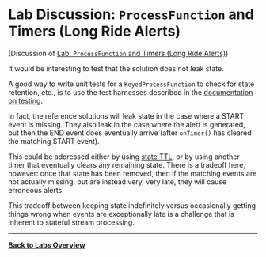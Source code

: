 <!--
Licensed to the Apache Software Foundation (ASF) under one
or more contributor license agreements.  See the NOTICE file
distributed with this work for additional information
regarding copyright ownership.  The ASF licenses this file
to you under the Apache License, Version 2.0 (the
"License"); you may not use this file except in compliance
with the License.  You may obtain a copy of the License at

  http://www.apache.org/licenses/LICENSE-2.0

Unless required by applicable law or agreed to in writing,
software distributed under the License is distributed on an
"AS IS" BASIS, WITHOUT WARRANTIES OR CONDITIONS OF ANY
KIND, either express or implied.  See the License for the
specific language governing permissions and limitations
under the License.
-->

# Lab Discussion: `ProcessFunction` and Timers (Long Ride Alerts)

(Discussion of [Lab: `ProcessFunction` and Timers (Long Ride Alerts)](./))

It would be interesting to test that the solution does not leak state.

A good way to write unit tests for a `KeyedProcessFunction` to check for state retention, etc., is to
use the test harnesses described in the
[documentation on testing](https://ci.apache.org/projects/flink/flink-docs-stable/dev/stream/testing.html#unit-testing-stateful-or-timely-udfs--custom-operators).

In fact, the reference solutions will leak state in the case where a START event is missing. They also
leak in the case where the alert is generated, but then the END event does eventually arrive (after `onTimer()`
has cleared the matching START event).

This could be addressed either by using [state TTL](https://ci.apache.org/projects/flink/flink-docs-stable/dev/stream/state/state.html#state-time-to-live-ttl),
or by using another timer that eventually
clears any remaining state. There is a tradeoff here, however: once that state has been removed,
then if the matching events are not actually missing, but are instead very, very late, they will cause erroneous alerts.

This tradeoff between keeping state indefinitely versus occasionally getting things wrong when events are
exceptionally late is a challenge that is inherent to stateful stream processing.

-----

[**Back to Labs Overview**](../LABS-OVERVIEW.md)

